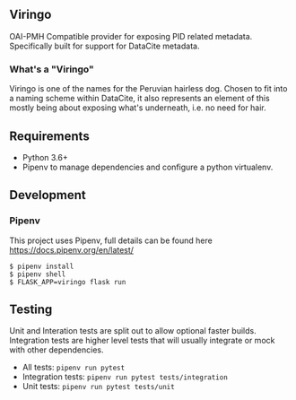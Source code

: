 Viringo
-------

OAI-PMH Compatible provider for exposing PID related metadata.
Specifically built for support for DataCite metadata.

### What's a "Viringo"
Viringo is one of the names for the Peruvian hairless dog.
Chosen to fit into a naming scheme within DataCite, it also represents
an element of this mostly being about exposing what's underneath, i.e. no need
for hair.

## Requirements
* Python 3.6+
* Pipenv to manage dependencies and configure a python virtualenv.

## Development

### Pipenv
This project uses Pipenv, full details can be found here https://docs.pipenv.org/en/latest/

```
$ pipenv install
$ pipenv shell
$ FLASK_APP=viringo flask run
```

## Testing

Unit and Interation tests are split out to allow optional faster builds.
Integration tests are higher level tests that will usually integrate or mock with
other dependencies.

* All tests: ```pipenv run pytest```
* Integration tests: ```pipenv run pytest tests/integration```
* Unit tests: ```pipenv run pytest tests/unit```
